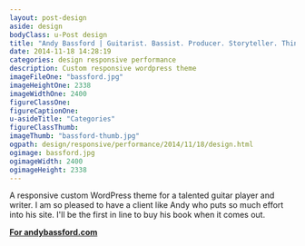 ```yaml
---
layout: post-design
aside: design
bodyClass: u-Post design
title: "Andy Bassford | Guitarist. Bassist. Producer. Storyteller. Thinker."
date: 2014-11-18 14:28:19
categories: design responsive performance
description: Custom responsive wordpress theme
imageFileOne: "bassford.jpg"
imageHeightOne: 2338
imageWidthOne: 2400
figureClassOne:
figureCaptionOne:
u-asideTitle: "Categories"
figureClassThumb:
imageThumb: "bassford-thumb.jpg"
ogpath: design/responsive/performance/2014/11/18/design.html
ogimage: bassford.jpg
ogimageWidth: 2400
ogimageHeight: 2338
---
```


A responsive custom WordPress theme for a talented guitar player and writer. I am so pleased to have a client like Andy who puts so much effort into his site. I'll be the first in line to buy his book when it comes out. 

[<b class="u-pageLink--external">For andybassford.com</b>](http://andybassford.com "For andybassford.com")

